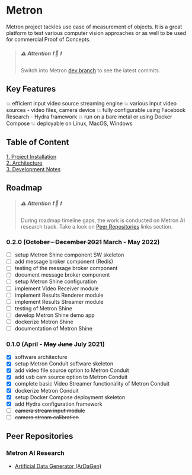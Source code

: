 # Metron

Metron project tackles use case of measurement of objects. It is a great platform to test various computer vision
approaches or as well to be used for commercial Proof of Concepts.

> ##### :warning: Attention :exclamation: :raised_hands: :exclamation:
> Switch into Metron [dev branch](https://github.com/OndrejSzekely/metron/tree/dev) to see the latest commits.

## Key Features

:boom: efficient input video source streaming engine
:boom: various input video sources - video files, camera device
:boom: fully configurable using Facebook Research - Hydra framework
:boom: run on a bare metal or using Docker Compose
:boom: deployable on Linux, MacOS, Windows

## Table of Content

[1. Project Installation](/docs/project_installation.md)\
[2. Architecture](/docs/architecture.md)\
[3. Development Notes](/docs/development_notes.md)

## Roadmap

> ##### :warning: Attention :exclamation: :raised_hands: :exclamation:
> During roadmap timeline gaps, the work is conducted on Metron AI research track. Take a look on
> [Peer Repositories](#peer-repositories) links section.

### 0.2.0 (~~October - December 2021~~ March - May 2022)

- [ ] setup Metron Shine component SW skeleton
- [ ] add message broker component (Redis)
- [ ] testing of the message broker component
- [ ] document message broker component
- [ ] setup Metron Shine configuration
- [ ] implement Video Receiver module
- [ ] implement Results Renderer module
- [ ] implement Results Streamer module
- [ ] testing of Metron Shine
- [ ] develop Metron Shine demo app
- [ ] dockerize Metron Shine
- [ ] documentation of Metron Shine

### 0.1.0 (April - ~~May~~ ~~June~~ July 2021)

- [x] software architecture
- [x] setup Metron Conduit software skeleton
- [x] add video file source option to Metron Conduit
- [x] add usb cam source option to Metron Conduit
- [x] complete basic Video Streamer functionality of Metron Conduit
- [x] dockerize Metron Conduit
- [x] setup Docker Compose deployment skeleton
- [x] add Hydra configuration framework
- [ ] ~~camera stream input module~~
- [ ] ~~camera stream calibration~~

## Peer Repositories

### Metron AI Research

- [Artificial Data Generator (ArDaGen)](https://github.com/OndrejSzekely/metron_ai_ardagen)
